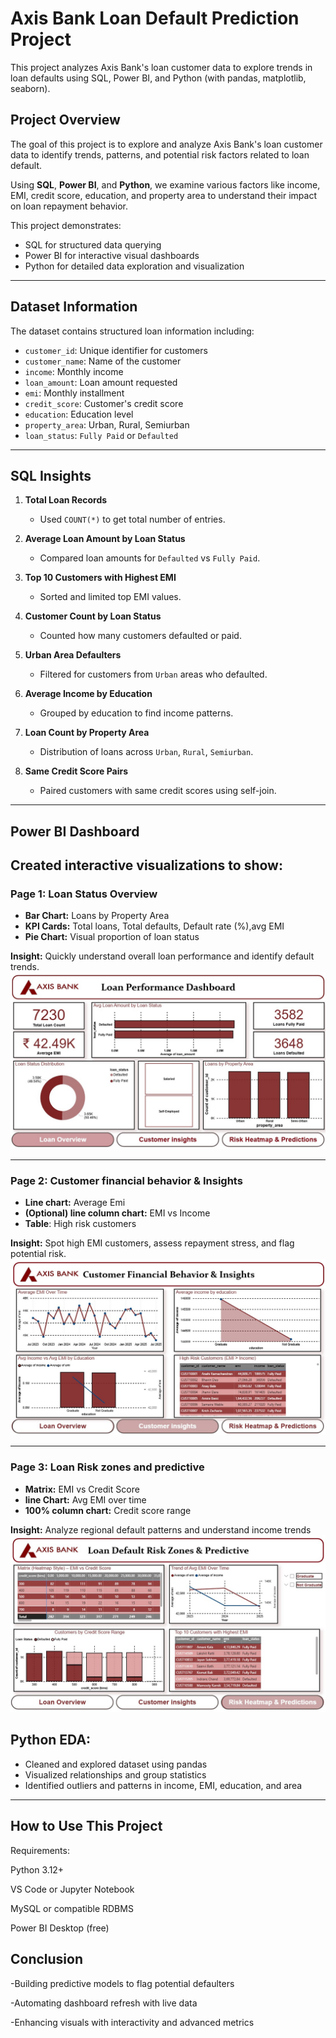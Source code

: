 #  Axis Bank Loan Default Prediction Project

This project analyzes Axis Bank's loan customer data to explore trends in loan defaults using SQL, Power BI, and Python (with pandas, matplotlib, seaborn).
## Project Overview

The goal of this project is to explore and analyze Axis Bank's loan customer data to identify trends, patterns, and potential risk factors related to loan default. 

Using **SQL**, **Power BI**, and **Python**, we examine various factors like income, EMI, credit score, education, and property area to understand their impact on loan repayment behavior.

This project demonstrates:
- SQL for structured data querying  
- Power BI for interactive visual dashboards  
- Python for detailed data exploration and visualization  

---
## Dataset Information
The dataset contains structured loan information including:

- `customer_id`: Unique identifier for customers  
- `customer_name`: Name of the customer  
- `income`: Monthly income  
- `loan_amount`: Loan amount requested  
- `emi`: Monthly installment  
- `credit_score`: Customer's credit score  
- `education`: Education level  
- `property_area`: Urban, Rural, Semiurban  
- `loan_status`: `Fully Paid` or `Defaulted`  

---
## SQL Insights
1. **Total Loan Records**  
   - Used `COUNT(*)` to get total number of entries.

2. **Average Loan Amount by Loan Status**  
   - Compared loan amounts for `Defaulted` vs `Fully Paid`.

3. **Top 10 Customers with Highest EMI**  
   - Sorted and limited top EMI values.

4. **Customer Count by Loan Status**  
   - Counted how many customers defaulted or paid.

5. **Urban Area Defaulters**  
   - Filtered for customers from `Urban` areas who defaulted.

6. **Average Income by Education**  
   - Grouped by education to find income patterns.

7. **Loan Count by Property Area**  
   - Distribution of loans across `Urban`, `Rural`, `Semiurban`.

8. **Same Credit Score Pairs**  
   - Paired customers with same credit scores using self-join.

---

## Power BI Dashboard
Created interactive visualizations to show:
---

### Page 1: Loan Status Overview
- **Bar Chart:** Loans by Property Area
- **KPI Cards:** Total loans, Total defaults, Default rate (%),avg EMI
- **Pie Chart:** Visual proportion of loan status

**Insight:** Quickly understand overall loan performance and identify default trends.
![Page 1](https://github.com/aniketpatil94409/Axis-bank-loan-prediction-dashboard/blob/main/Axis-dashboard-1.jpg)

---

### Page 2: Customer financial behavior & Insights
- **Line chart:** Average Emi 
- **(Optional) line column chart:** EMI vs Income
- **Table**: High risk customers

**Insight:** Spot high EMI customers, assess repayment stress, and flag potential risk.
![Page 2](https://github.com/aniketpatil94409/Axis-bank-loan-prediction-dashboard/blob/main/Axis-dashboard-2.jpg)

---

### Page 3: Loan Risk zones and predictive
- **Matrix:** EMI vs Credit Score
- **line Chart:** Avg EMI over time
- **100% column chart:** Credit score range

**Insight:** Analyze regional default patterns and understand income trends
![Page 3](https://github.com/aniketpatil94409/Axis-bank-loan-prediction-dashboard/blob/main/Axis-dashboard-3.jpg)

## Python EDA:
- Cleaned and explored dataset using pandas
- Visualized relationships and group statistics
- Identified outliers and patterns in income, EMI, education, and area

---

## How to Use This Project
Requirements:

Python 3.12+

VS Code or Jupyter Notebook

MySQL or compatible RDBMS

Power BI Desktop (free)


## Conclusion
-Building predictive models to flag potential defaulters

-Automating dashboard refresh with live data

-Enhancing visuals with interactivity and advanced metrics

